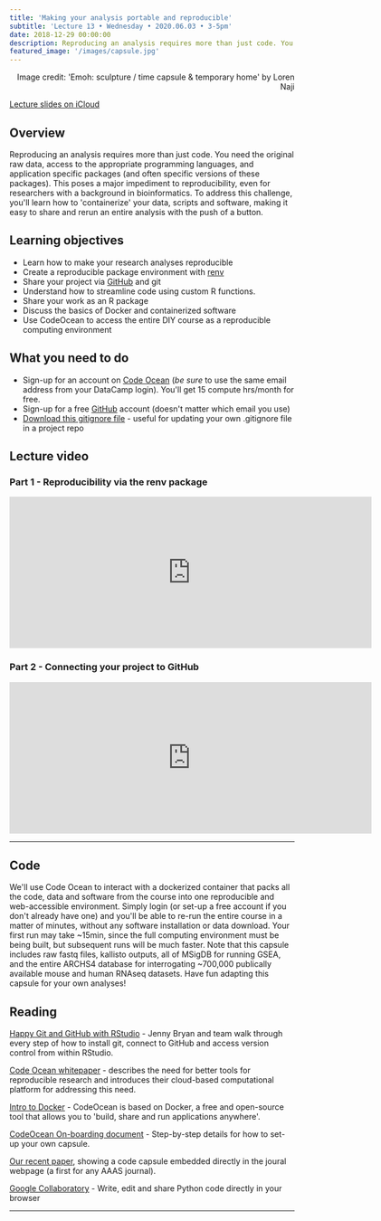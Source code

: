 ```yaml
---
title: 'Making your analysis portable and reproducible'
subtitle: 'Lecture 13 • Wednesday • 2020.06.03 • 3-5pm'
date: 2018-12-29 00:00:00
description: Reproducing an analysis requires more than just code. You need the original raw data, access to the appropriate programming languages, and application specific packages (and often specific versions of these packages).  This poses a major impediment to reproducibility, even for researchers with a background in bioinformatics.  To address this challenge, you'll learn how to 'containerize'  your data, scripts and software, making it easy to share and rerun an entire analysis with the push of a button. 
featured_image: '/images/capsule.jpg'
---
```


<div style="text-align: right"> Image credit: 'Emoh: sculpture / time capsule & temporary home' by Loren Naji </div>

[Lecture slides on iCloud](https://www.icloud.com/keynote/0gPGSkggD-NUmJUg9tSyFis2w#Lecture13%5Freproducibility)

## Overview

Reproducing an analysis requires more than just code. You need the original raw data, access to the appropriate programming languages, and application specific packages (and often specific versions of these packages).  This poses a major impediment to reproducibility, even for researchers with a background in bioinformatics.  To address this challenge, you'll learn how to 'containerize'  your data, scripts and software, making it easy to share and rerun an entire analysis with the push of a button. 

## Learning objectives

* Learn how to make your research analyses reproducible 
* Create a reproducible package environment with [renv](https://rstudio.github.io/renv/articles/renv.html)
* Share your project via [GitHub](https://github.com/) and git
* Understand how to streamline code using custom R functions.
* Share your work as an R package
* Discuss the basics of Docker and containerized software
* Use CodeOcean to access the entire DIY course as a reproducible computing environment

## What you need to do

* Sign-up for an account on [Code Ocean](https://codeocean.com/) (*be sure* to use the same email address from your DataCamp login).  You'll get 15 compute hrs/month for free.
* Sign-up for a free [GitHub](https://github.com/) account (doesn't matter which email you use)
* [Download this gitignore file](/Users/danielbeiting/DIYtranscriptomics/DIYtranscriptomics.github.io/Code/files/gitignore.txt) - useful for updating your own .gitignore file in a project repo

## Lecture video

### Part 1 - Reproducibility via the renv package

<iframe src="https://player.vimeo.com/video/426273940" width="640" height="268" frameborder="0" allow="autoplay; fullscreen" allowfullscreen></iframe>

### Part 2 - Connecting your project to GitHub

<iframe src="https://player.vimeo.com/video/426287346" width="640" height="268" frameborder="0" allow="autoplay; fullscreen" allowfullscreen></iframe>

---

## Code

We'll use Code Ocean to interact with a dockerized container that packs all the code, data and software from the course into one reproducible and web-accessible environment.  Simply login (or set-up a free account if you don't already have one) and you'll be able to re-run the entire course in a matter of minutes, without any software installation or data download.  Your first run may take ~15min, since the full computing environment must be being built, but subsequent runs will be much faster.  Note that this capsule includes raw fastq files, kallisto outputs, all of MSigDB for running GSEA, and the entire ARCHS4 database for interrogating ~700,000 publically available mouse and human RNAseq datasets.  Have fun adapting this capsule for your own analyses!

<script src="https://codeocean.com/widget.js?slug=1031026" async></script>


## Reading

[Happy Git and GitHub with RStudio](https://happygitwithr.com/) - Jenny Bryan and team walk through every step of how to install git, connect to GitHub and access version control from within RStudio.

[Code Ocean whitepaper](http://DIYtranscriptomics.github.io/Reading/files/codeOcean_whitepaper.pdf) - describes the need for better tools for reproducible research and introduces their cloud-based computational platform for addressing this need.

[Intro to Docker](https://docker-curriculum.com/) - CodeOcean is based on Docker, a free and open-source tool that allows you to 'build, share and run applications anywhere'. 

[CodeOcean On-boarding document](https://docs.google.com/document/d/1baA8IRFDZE1rJNB3SYk7Aksvuz5AJ9W4HG2iqYoPt-8/edit?usp=sharing) - Step-by-step details for how to set-up your own capsule.

[Our recent paper](https://stm.sciencemag.org/content/11/519/eaax4204), showing a code capsule embedded directly in the joural webpage (a first for any AAAS journal). 

[Google Collaboratory](https://colab.research.google.com/) - Write, edit and share Python code directly in your browser

---



